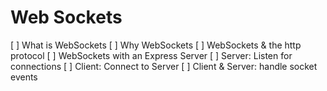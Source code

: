 # Web Sockets

[ ] What is WebSockets
[ ] Why WebSockets
[ ] WebSockets & the http protocol
[ ] WebSockets with an Express Server
[ ] Server: Listen for connections
[ ] Client: Connect to Server
[ ] Client & Server: handle socket events
